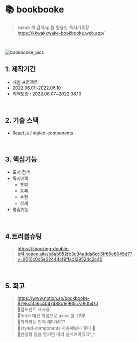 # 📚 bookbooke
> kakao 책 검색api를 활용한 독서기록장   
> https://kkwakkwake-bookbooke.web.app/

</br>

![bookbooke_pics](https://user-images.githubusercontent.com/99951752/185039698-6d76c12e-971e-4909-8fbf-62d4f8cc0c41.jpg)


## 1. 제작기간
* 개인 프로젝트
* 2022.06.01~2022.06.10
* 리팩토링 : 2022.08.07~2022.08.10

</br>

## 2. 기술 스택
* React.js / styled-components

</br>

## 3. 핵심기능
* 도서 검색
* 독서기록
  * 조회
  * 등록
  * 수정
  * 삭제
* 평점기능

</br>

## 4.트러블슈팅
> https://shocking-double-bf4.notion.site/b8ab952fb3c94adda6dc3ff69e8045d7?v=9510c0d5e02444cf9ffac129524c2c40   


</br>

## 5. 회고
> https://www.notion.so/bookbooke-87e8c5fa6c4b47488c1e965c7a80b410   
> 🔎컴포넌트 재사용   
> 🔎fetch 대신 처음으로 axios 를 선택!    
> 🔎최적화는 언제 해야될까?   
> 🔎styled-components 사용해보니 좋다 🤭   
> 🔎반응형 웹을 할꺼면 미리 설계해야겠다^_^   

</br>


